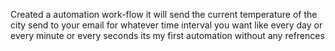 Created a automation work-flow 
it will send the current temperature of the city send to your  email 
for whatever time interval you want like every day or every minute or every seconds 
its my first automation without any refrences 
